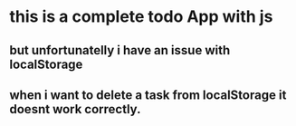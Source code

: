 # this is a complete todo App with js 
## but  unfortunatelly i have an issue with localStorage
## when i want to delete a task from localStorage it doesnt work correctly. 
